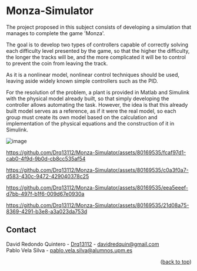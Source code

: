 # Monza-Simulator
The project proposed in this subject consists of developing a simulation that manages to complete the game 'Monza'. 

The goal is to develop two types of controllers capable of correctly solving each difficulty level presented by the game, so that the higher the difficulty, the longer the tracks will be, and the more complicated it will be to control to prevent the coin from leaving the track.

As it is a nonlinear model, nonlinear control techniques should be used, leaving aside widely known simple controllers such as the PID.

For the resolution of the problem, a plant is provided in Matlab and Simulink with the physical model already built, so that simply developing the controller allows automating the task. However, the idea is that this already built model serves as a reference, as if it were the real model, so each group must create its own model based on the calculation and implementation of the physical equations and the construction of it in Simulink.

![image](https://github.com/Drq13112/Monza-Simulator/assets/80169535/5c4d8a85-6cb3-4d62-92fb-e06cba5c5188)




https://github.com/Drq13112/Monza-Simulator/assets/80169535/fcaf97d1-cab0-4f9d-9b0d-cb8cc535af54

https://github.com/Drq13112/Monza-Simulator/assets/80169535/c0a3f0a7-d583-430c-9472-429040378c25

https://github.com/Drq13112/Monza-Simulator/assets/80169535/eea5eeef-d7bb-497f-b1f6-009d67e0930a

https://github.com/Drq13112/Monza-Simulator/assets/80169535/21d08a75-8369-4291-b3e8-a3a023da753d

<!-- CONTACT -->
## Contact
David Redondo Quintero - [Drq13112](https://github.com/Drq13112) - davidredquin@gmail.com\
Pablo Vela Silva - pablo.vela.silva@alumnos.upm.es

<p align="right">(<a href="#readme-top">back to top</a>)</p>


